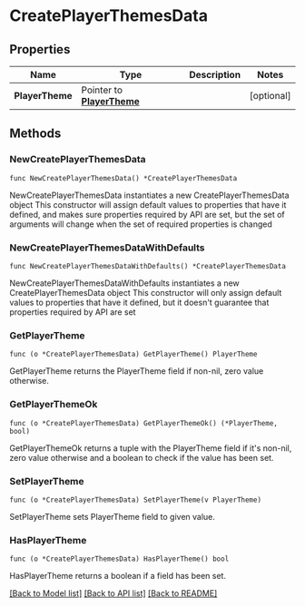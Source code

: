 # CreatePlayerThemesData

## Properties

Name | Type | Description | Notes
------------ | ------------- | ------------- | -------------
**PlayerTheme** | Pointer to [**PlayerTheme**](PlayerTheme.md) |  | [optional] 

## Methods

### NewCreatePlayerThemesData

`func NewCreatePlayerThemesData() *CreatePlayerThemesData`

NewCreatePlayerThemesData instantiates a new CreatePlayerThemesData object
This constructor will assign default values to properties that have it defined,
and makes sure properties required by API are set, but the set of arguments
will change when the set of required properties is changed

### NewCreatePlayerThemesDataWithDefaults

`func NewCreatePlayerThemesDataWithDefaults() *CreatePlayerThemesData`

NewCreatePlayerThemesDataWithDefaults instantiates a new CreatePlayerThemesData object
This constructor will only assign default values to properties that have it defined,
but it doesn't guarantee that properties required by API are set

### GetPlayerTheme

`func (o *CreatePlayerThemesData) GetPlayerTheme() PlayerTheme`

GetPlayerTheme returns the PlayerTheme field if non-nil, zero value otherwise.

### GetPlayerThemeOk

`func (o *CreatePlayerThemesData) GetPlayerThemeOk() (*PlayerTheme, bool)`

GetPlayerThemeOk returns a tuple with the PlayerTheme field if it's non-nil, zero value otherwise
and a boolean to check if the value has been set.

### SetPlayerTheme

`func (o *CreatePlayerThemesData) SetPlayerTheme(v PlayerTheme)`

SetPlayerTheme sets PlayerTheme field to given value.

### HasPlayerTheme

`func (o *CreatePlayerThemesData) HasPlayerTheme() bool`

HasPlayerTheme returns a boolean if a field has been set.


[[Back to Model list]](../README.md#documentation-for-models) [[Back to API list]](../README.md#documentation-for-api-endpoints) [[Back to README]](../README.md)


